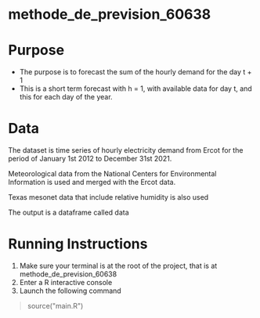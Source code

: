# methode_de_prevision_60638

# Purpose
- The purpose is to forecast the sum of the hourly demand for the day 
t + 1
- This is a short term forecast with h = 1, with available data for 
day t, and this for each day of the year. 

# Data
The dataset is time series of hourly electricity demand from Ercot
for the period of January 1st 2012 to December 31st 2021.

Meteorological data from the National Centers for Environmental
Information is used and merged with the Ercot data.

Texas mesonet data that include relative humidity is also used

The output is a dataframe called data

# Running Instructions
1. Make sure your terminal is at the root of the project, that is
at methode_de_prevision_60638
2. Enter a R interactive console
3. Launch the following command
> source("main.R")
